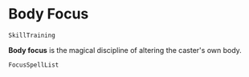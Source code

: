 # Body Focus

`SkillTraining`

**Body focus** is the magical discipline of altering the caster's own body.

`FocusSpellList`